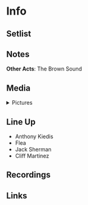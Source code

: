 # Info

## Setlist

## Notes

**Other Acts**: The Brown Sound

## Media 

<details>
  <summary>Pictures</summary>
  <img alt="Flyer" title="Flyer" src="19841012f.jpg" height="200" />
  <img alt="Clipping" title="Clipping" src="19841012a.jpg" height="200" />
</details>

## Line Up

* Anthony Kiedis
* Flea
* Jack Sherman
* Cliff Martinez

## Recordings

## Links